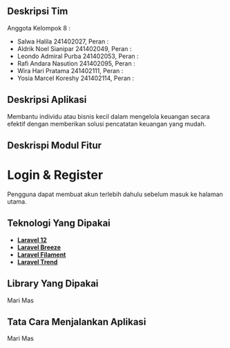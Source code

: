 ## Deskripsi Tim

Anggota Kelompok 8 :

- Salwa Halila 241402027, Peran :
- Aldrik Noel Sianipar 241402049, Peran :
- Leondo Admiral Purba 241402053, Peran :
- Rafi Andara Nasution 241402095, Peran :
- Wira Hari Pratama 241402111, Peran :
- Yosia Marcel Koreshy 241402114, Peran : 

## Deskripsi Aplikasi

Membantu individu atau bisnis kecil dalam mengelola keuangan secara efektif dengan memberikan solusi pencatatan keuangan yang mudah.

## Deskrispi Modul Fitur

# Login & Register
Pengguna dapat membuat akun terlebih dahulu sebelum masuk ke halaman utama.

## Teknologi Yang Dipakai

- **[Laravel 12](https://laravel.com)**
- **[Laravel Breeze](https://laravel.com/docs/10.x/starter-kits#laravel-breeze)**
- **[Laravel Filament](https://filamentphp.com/)**
- **[Laravel Trend](https://madewithlaravel.com/laravel-trend)**

## Library Yang Dipakai

Mari Mas

## Tata Cara Menjalankan Aplikasi

Mari Mas
